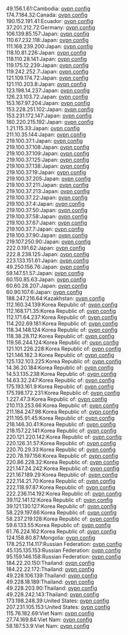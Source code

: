 49.156.1.61:Cambodia: [ovpn config](vpn/49_156_1_61.ovpn)  
174.7.184.32:Canada: [ovpn config](vpn/174_7_184_32.ovpn)  
190.152.191.41:Ecuador: [ovpn config](vpn/190_152_191_41.ovpn)  
37.201.212.72:Germany: [ovpn config](vpn/37_201_212_72.ovpn)  
106.139.85.157:Japan: [ovpn config](vpn/106_139_85_157.ovpn)  
110.67.232.118:Japan: [ovpn config](vpn/110_67_232_118.ovpn)  
111.168.239.200:Japan: [ovpn config](vpn/111_168_239_200.ovpn)  
118.10.81.226:Japan: [ovpn config](vpn/118_10_81_226.ovpn)  
118.110.28.141:Japan: [ovpn config](vpn/118_110_28_141.ovpn)  
119.175.12.239:Japan: [ovpn config](vpn/119_175_12_239.ovpn)  
119.242.252.7:Japan: [ovpn config](vpn/119_242_252_7.ovpn)  
121.109.174.72:Japan: [ovpn config](vpn/121_109_174_72.ovpn)  
121.110.203.8:Japan: [ovpn config](vpn/121_110_203_8.ovpn)  
123.198.14.237:Japan: [ovpn config](vpn/123_198_14_237.ovpn)  
126.23.103.72:Japan: [ovpn config](vpn/126_23_103_72.ovpn)  
153.167.97.204:Japan: [ovpn config](vpn/153_167_97_204.ovpn)  
153.228.251.102:Japan: [ovpn config](vpn/153_228_251_102.ovpn)  
153.231.172.147:Japan: [ovpn config](vpn/153_231_172_147.ovpn)  
180.220.215.192:Japan: [ovpn config](vpn/180_220_215_192.ovpn)  
1.21.115.33:Japan: [ovpn config](vpn/1_21_115_33.ovpn)  
211.10.35.144:Japan: [ovpn config](vpn/211_10_35_144.ovpn)  
219.100.37.1:Japan: [ovpn config](vpn/219_100_37_1.ovpn)  
219.100.37.108:Japan: [ovpn config](vpn/219_100_37_108.ovpn)  
219.100.37.109:Japan: [ovpn config](vpn/219_100_37_109.ovpn)  
219.100.37.125:Japan: [ovpn config](vpn/219_100_37_125.ovpn)  
219.100.37.138:Japan: [ovpn config](vpn/219_100_37_138.ovpn)  
219.100.37.19:Japan: [ovpn config](vpn/219_100_37_19.ovpn)  
219.100.37.205:Japan: [ovpn config](vpn/219_100_37_205.ovpn)  
219.100.37.211:Japan: [ovpn config](vpn/219_100_37_211.ovpn)  
219.100.37.213:Japan: [ovpn config](vpn/219_100_37_213.ovpn)  
219.100.37.22:Japan: [ovpn config](vpn/219_100_37_22.ovpn)  
219.100.37.4:Japan: [ovpn config](vpn/219_100_37_4.ovpn)  
219.100.37.50:Japan: [ovpn config](vpn/219_100_37_50.ovpn)  
219.100.37.58:Japan: [ovpn config](vpn/219_100_37_58.ovpn)  
219.100.37.67:Japan: [ovpn config](vpn/219_100_37_67.ovpn)  
219.100.37.7:Japan: [ovpn config](vpn/219_100_37_7.ovpn)  
219.100.37.90:Japan: [ovpn config](vpn/219_100_37_90.ovpn)  
219.107.250.90:Japan: [ovpn config](vpn/219_107_250_90.ovpn)  
222.0.191.62:Japan: [ovpn config](vpn/222_0_191_62.ovpn)  
222.8.238.125:Japan: [ovpn config](vpn/222_8_238_125.ovpn)  
223.133.151.61:Japan: [ovpn config](vpn/223_133_151_61.ovpn)  
49.250.156.76:Japan: [ovpn config](vpn/49_250_156_76.ovpn)  
59.147.51.57:Japan: [ovpn config](vpn/59_147_51_57.ovpn)  
60.150.85.63:Japan: [ovpn config](vpn/60_150_85_63.ovpn)  
60.60.28.207:Japan: [ovpn config](vpn/60_60_28_207.ovpn)  
60.90.107.6:Japan: [ovpn config](vpn/60_90_107_6.ovpn)  
188.247.216.64:Kazakhstan: [ovpn config](vpn/188_247_216_64.ovpn)  
112.160.34.139:Korea Republic of: [ovpn config](vpn/112_160_34_139.ovpn)  
112.168.171.35:Korea Republic of: [ovpn config](vpn/112_168_171_35.ovpn)  
112.171.64.237:Korea Republic of: [ovpn config](vpn/112_171_64_237.ovpn)  
114.202.69.181:Korea Republic of: [ovpn config](vpn/114_202_69_181.ovpn)  
118.34.148.124:Korea Republic of: [ovpn config](vpn/118_34_148_124.ovpn)  
118.38.28.112:Korea Republic of: [ovpn config](vpn/118_38_28_112.ovpn)  
119.56.244.124:Korea Republic of: [ovpn config](vpn/119_56_244_124.ovpn)  
121.101.226.228:Korea Republic of: [ovpn config](vpn/121_101_226_228.ovpn)  
121.146.182.3:Korea Republic of: [ovpn config](vpn/121_146_182_3.ovpn)  
125.132.103.225:Korea Republic of: [ovpn config](vpn/125_132_103_225.ovpn)  
14.36.20.184:Korea Republic of: [ovpn config](vpn/14_36_20_184.ovpn)  
14.53.135.238:Korea Republic of: [ovpn config](vpn/14_53_135_238.ovpn)  
14.63.32.247:Korea Republic of: [ovpn config](vpn/14_63_32_247.ovpn)  
175.193.161.9:Korea Republic of: [ovpn config](vpn/175_193_161_9.ovpn)  
175.198.172.231:Korea Republic of: [ovpn config](vpn/175_198_172_231.ovpn)  
1.227.47.3:Korea Republic of: [ovpn config](vpn/1_227_47_3.ovpn)  
210.113.253.66:Korea Republic of: [ovpn config](vpn/210_113_253_66.ovpn)  
211.184.247.98:Korea Republic of: [ovpn config](vpn/211_184_247_98.ovpn)  
211.195.91.45:Korea Republic of: [ovpn config](vpn/211_195_91_45.ovpn)  
218.146.30.41:Korea Republic of: [ovpn config](vpn/218_146_30_41.ovpn)  
218.157.22.141:Korea Republic of: [ovpn config](vpn/218_157_22_141.ovpn)  
220.121.220.142:Korea Republic of: [ovpn config](vpn/220_121_220_142.ovpn)  
220.126.31.57:Korea Republic of: [ovpn config](vpn/220_126_31_57.ovpn)  
220.70.29.33:Korea Republic of: [ovpn config](vpn/220_70_29_33.ovpn)  
220.78.197.156:Korea Republic of: [ovpn config](vpn/220_78_197_156.ovpn)  
220.86.228.32:Korea Republic of: [ovpn config](vpn/220_86_228_32.ovpn)  
221.147.24.242:Korea Republic of: [ovpn config](vpn/221_147_24_242.ovpn)  
221.167.189.29:Korea Republic of: [ovpn config](vpn/221_167_189_29.ovpn)  
222.114.21.70:Korea Republic of: [ovpn config](vpn/222_114_21_70.ovpn)  
222.118.97.87:Korea Republic of: [ovpn config](vpn/222_118_97_87.ovpn)  
222.236.114.192:Korea Republic of: [ovpn config](vpn/222_236_114_192.ovpn)  
39.112.141.12:Korea Republic of: [ovpn config](vpn/39_112_141_12.ovpn)  
39.121.130.127:Korea Republic of: [ovpn config](vpn/39_121_130_127.ovpn)  
58.229.197.66:Korea Republic of: [ovpn config](vpn/58_229_197_66.ovpn)  
58.237.219.128:Korea Republic of: [ovpn config](vpn/58_237_219_128.ovpn)  
59.6.133.55:Korea Republic of: [ovpn config](vpn/59_6_133_55.ovpn)  
61.76.224.162:Korea Republic of: [ovpn config](vpn/61_76_224_162.ovpn)  
124.158.80.87:Mongolia: [ovpn config](vpn/124_158_80_87.ovpn)  
178.252.114.117:Russian Federation: [ovpn config](vpn/178_252_114_117.ovpn)  
45.135.135.153:Russian Federation: [ovpn config](vpn/45_135_135_153.ovpn)  
95.159.146.158:Russian Federation: [ovpn config](vpn/95_159_146_158.ovpn)  
184.22.20.150:Thailand: [ovpn config](vpn/184_22_20_150.ovpn)  
184.22.22.172:Thailand: [ovpn config](vpn/184_22_22_172.ovpn)  
49.228.106.139:Thailand: [ovpn config](vpn/49_228_106_139.ovpn)  
49.228.18.189:Thailand: [ovpn config](vpn/49_228_18_189.ovpn)  
49.228.203.90:Thailand: [ovpn config](vpn/49_228_203_90.ovpn)  
49.228.242.143:Thailand: [ovpn config](vpn/49_228_242_143.ovpn)  
173.198.248.39:United States: [ovpn config](vpn/173_198_248_39.ovpn)  
207.231.105.153:United States: [ovpn config](vpn/207_231_105_153.ovpn)  
115.76.182.69:Viet Nam: [ovpn config](vpn/115_76_182_69.ovpn)  
27.74.169.84:Viet Nam: [ovpn config](vpn/27_74_169_84.ovpn)  
58.187.53.9:Viet Nam: [ovpn config](vpn/58_187_53_9.ovpn)  
